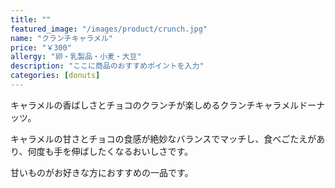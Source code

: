 ```yaml
---
title: ""
featured_image: "/images/product/crunch.jpg"
name: "クランチキャラメル"
price: "￥300"
allergy: "卵・乳製品・小麦・大豆"
description: "ここに商品のおすすめポイントを入力"
categories: [donuts]
---
```


キャラメルの香ばしさとチョコのクランチが楽しめるクランチキャラメルドーナッツ。

キャラメルの甘さとチョコの食感が絶妙なバランスでマッチし、食べごたえがあり、何度も手を伸ばしたくなるおいしさです。

甘いものがお好きな方におすすめの一品です。
